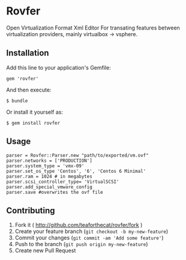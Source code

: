 # Rovfer

Open Virtualization Format Xml Editor
For transating features between virtualization providers, mainly virtualbox -> vsphere.

## Installation

Add this line to your application's Gemfile:

    gem 'rovfer'

And then execute:

    $ bundle

Or install it yourself as:

    $ gem install rovfer

## Usage

    parser = Rovfer::Parser.new "path/to/exported/vm.ovf"
    parser.networks = ['PRODUCTION']
    parser.system_type = 'vmx-09'
    parser.set_os_type 'Centos', '6', 'Centos 6 Minimal'
    parser.ram = 1024 # in megabytes
    parser.scsi_controller_type= 'VirtualSCSI'
    parser.add_special_vmware_config
    parser.save #overwrites the ovf file

## Contributing

1. Fork it ( http://github.com/teaforthecat/rovfer/fork )
2. Create your feature branch (`git checkout -b my-new-feature`)
3. Commit your changes (`git commit -am 'Add some feature'`)
4. Push to the branch (`git push origin my-new-feature`)
5. Create new Pull Request
